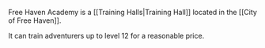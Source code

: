 Free Haven Academy is a [[Training Halls|Training Hall]] located in the [[City of Free Haven]].

It can train adventurers up to level 12 for a reasonable price.